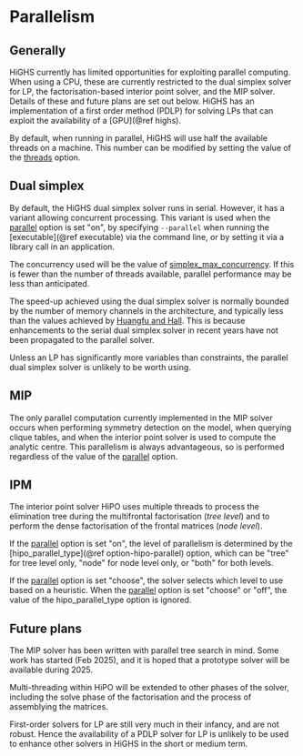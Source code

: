 # Parallelism

## Generally

HiGHS currently has limited opportunities for exploiting parallel
computing. When using a CPU, these are currently restricted to the
dual simplex solver for LP, the factorisation-based interior point solver,
and the MIP solver. Details of these and future plans are set out below. 
HiGHS has an implementation of a first order method (PDLP) for solving LPs 
that can exploit the availability of a [GPU](@ref highs).

By default, when running in parallel, HiGHS will use half the
available threads on a machine. This number can be modified by setting
the value of the [threads](@ref) option.

## Dual simplex

By default, the HiGHS dual simplex solver runs in serial. However, it
has a variant allowing concurrent processing. This variant is used
when the
[parallel](@ref)
option is set "on", by specifying `--parallel` when running the
[executable](@ref executable) via
the command line, or by setting it via a library call in an
application.

The concurrency used will be the value of
[simplex\_max\_concurrency](@ref). If
this is fewer than the number of threads available, parallel
performance may be less than anticipated.

The speed-up achieved using the dual simplex solver is normally
bounded by the number of memory channels in the architecture, and
typically less than the values achieved by [Huangfu and
Hall](https://link.springer.com/article/10.1007/s12532-017-0130-5). This
is because enhancements to the serial dual simplex solver in recent
years have not been propagated to the parallel solver.

Unless an LP has significantly more variables than constraints, the
parallel dual simplex solver is unlikely to be worth using.

## MIP

The only parallel computation currently implemented in the MIP solver
occurs when performing symmetry detection on the model, when querying
clique tables, and when the interior point solver is used to compute
the analytic centre. This parallelism is always advantageous, so is
performed regardless of the value of the [parallel](@ref) option.

## IPM

The interior point solver HiPO uses multiple threads to process the 
elimination tree during the multifrontal factorisation (_tree level_)
and to perform the dense factorisation of the frontal matrices 
(_node level_).

If the [parallel](@ref) option is set "on", the level of parallelism is 
determined by the [hipo\_parallel\_type](@ref option-hipo-parallel) option, 
which can be "tree" for tree level only, "node" for node level only, or 
"both" for both levels.

If the [parallel](@ref) option is set "choose", the solver selects which 
level to use based on a heuristic. When the [parallel](@ref) option is set 
"choose" or "off", the value of the hipo\_parallel\_type option is ignored.


## Future plans

The MIP solver has been written with parallel tree search in mind. Some
work has started (Feb 2025), and it is hoped that a prototype solver
will be available during 2025.

Multi-threading within HiPO will be extended to other phases of the solver,
including the solve phase of the factorisation and the process of assemblying 
the matrices.

First-order solvers for LP are still very much in their infancy, and
are not robust. Hence the availability of a PDLP solver for LP is
unlikely to be used to enhance other solvers in HiGHS in the short or
medium term.




